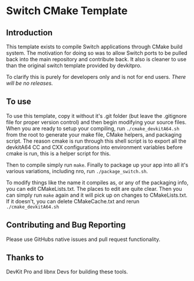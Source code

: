 Switch CMake Template
=====================

Introduction
------------

This template exists to compile Switch applications through CMake build system. 
The motivation for doing so was to allow Switch ports to be pulled back into the
main repository and contribute back. It also is cleaner to use than the original
switch template provided by devkitpro.

To clarify this is purely for developers only and is not for end users. 
*There will be no releases.*

To use
------

To use this template, copy it without it's .git folder (but leave the .gitignore 
file for proper version control) and then begin modifying your source files. When
you are ready to setup your compiling, run `./cmake_devkitA64.sh` from the root to 
generate your make file, CMake helpers, and packaging script. The reason cmake is 
run through this shell script is to export all the devkitA64 CC and CXX configurations
into environment variables before cmake is run, this is a helper script for this.

Then to compile simply run `make`. Finally to package up your app
into all it's various variations, including nro, run `./package_switch.sh`.

To modify things like the name it compiles as, or any of the packaging info, you 
can edit CMakeLists.txt. The places to edit are quite clear. Then you can simply run 
`make` again and it will pick up on changes to CMakeLists.txt. If it doesn't, you 
can delete CMakeCache.txt and rerun `./cmake_devkitA64.sh`

Contributing and Bug Reporting
------------------------------

Please use GitHubs native issues and pull request functionality.

Thanks to
---------
DevKit Pro and libnx Devs for building these tools.
